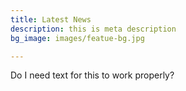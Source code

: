 ```yaml
---
title: Latest News
description: this is meta description
bg_image: images/featue-bg.jpg

---
```

Do I need text for this to work properly?
